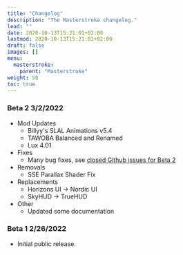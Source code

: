 ```yaml
---
title: "Changelog"
description: "The Masterstroke changelog."
lead: ""
date: 2020-10-13T15:21:01+02:00
lastmod: 2020-10-13T15:21:01+02:00
draft: false
images: []
menu:
  masterstroke:
    parent: "Masterstroke"
weight: 50
toc: true
---
```


### Beta 2 3/2/2022
- Mod Updates
  - Billyy's SLAL Animations v5.4
  - TAWOBA Balanced and Renamed
  - Lux 4.01
- Fixes
  - Many bug fixes, see [closed Github issues for Beta 2](https://github.com/ForgottenGlory/Masterstroke/milestone/1?closed=1)
- Removals
  - SSE Parallax Shader Fix
- Replacements
  - Horizons UI -> Nordic UI
  - SkyHUD -> TrueHUD
- Other
  - Updated some documentation

### Beta 1 2/26/2022
- Initial public release.
